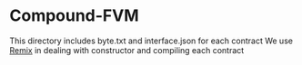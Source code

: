 # Compound-FVM

This directory includes byte.txt and interface.json for each contract
We use [Remix](https://remix.ethereum.org) in dealing with constructor and compiling each contract
